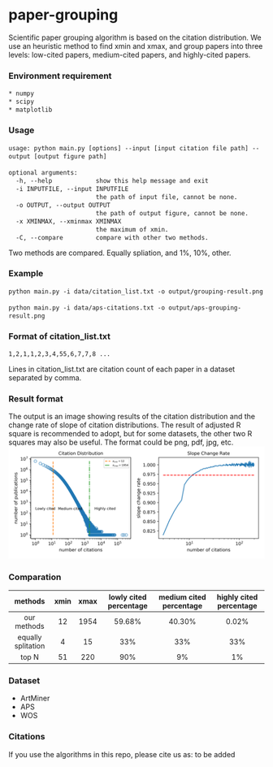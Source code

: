 # paper-grouping
Scientific paper grouping algorithm is based on the citation distribution. We use an heuristic method to find xmin and xmax, and group papers into three levels: low-cited papers, medium-cited papers, and highly-cited papers.

### Environment requirement

    * numpy
    * scipy
    * matplotlib


### Usage

	usage: python main.py [options] --input [input citation file path] --output [output figure path]

    optional arguments:
      -h, --help            show this help message and exit
      -i INPUTFILE, --input INPUTFILE
                            the path of input file, cannot be none.
      -o OUTPUT, --output OUTPUT
                            the path of output figure, cannot be none.
      -x XMINMAX, --xminmax XMINMAX
                            the maximum of xmin.
      -C, --compare         compare with other two methods.

Two methods are compared. Equally spliation, and 1%, 10%, other.


### Example

	python main.py -i data/citation_list.txt -o output/grouping-result.png

	python main.py -i data/aps-citations.txt -o output/aps-grouping-result.png

### Format of citation_list.txt

    1,2,1,1,2,3,4,55,6,7,7,8 ...

Lines in citation_list.txt are citation count of each paper in a dataset separated by comma.

### Result format
The output is an image showing results of the citation distribution and the change rate of slope of citation distributions. The result of adjusted R square is recommended to adopt, but for some datasets, the other two R squares may also be useful. The format could be png, pdf, jpg, etc.
![Grouping results of the demo](output/wos_all_result.png)

### Comparation

| methods   |      xmin      |  xmax | lowly cited percentage | medium cited percentage | highly cited percentage|
|:----------:|:-------------:|:------:|:------:|:------:|:------:|
| our methods |  12 | 1954 |59.68%|40.30%|0.02%|
| equally splitation |    4   |   15 |33%|33%|33%|
| top N | 51 |    220 |90%|9%|1%|


### Dataset

  * ArtMiner
  * APS
  * WOS


### Citations
If you use the algorithms in this repo, please cite us as:
    to be added

